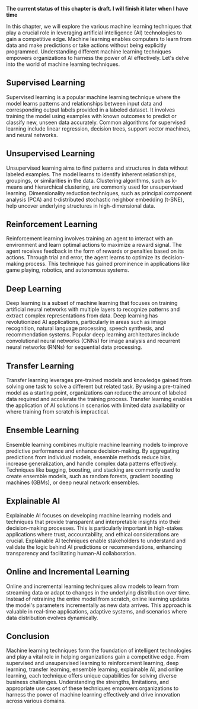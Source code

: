 **The current status of this chapter is draft. I will finish it later when I have time**

In this chapter, we will explore the various machine learning techniques that play a crucial role in leveraging artificial intelligence (AI) technologies to gain a competitive edge. Machine learning enables computers to learn from data and make predictions or take actions without being explicitly programmed. Understanding different machine learning techniques empowers organizations to harness the power of AI effectively. Let's delve into the world of machine learning techniques.

Supervised Learning
-------------------

Supervised learning is a popular machine learning technique where the model learns patterns and relationships between input data and corresponding output labels provided in a labeled dataset. It involves training the model using examples with known outcomes to predict or classify new, unseen data accurately. Common algorithms for supervised learning include linear regression, decision trees, support vector machines, and neural networks.

Unsupervised Learning
---------------------

Unsupervised learning aims to find patterns and structures in data without labeled examples. The model learns to identify inherent relationships, groupings, or similarities in the data. Clustering algorithms, such as k-means and hierarchical clustering, are commonly used for unsupervised learning. Dimensionality reduction techniques, such as principal component analysis (PCA) and t-distributed stochastic neighbor embedding (t-SNE), help uncover underlying structures in high-dimensional data.

Reinforcement Learning
----------------------

Reinforcement learning involves training an agent to interact with an environment and learn optimal actions to maximize a reward signal. The agent receives feedback in the form of rewards or penalties based on its actions. Through trial and error, the agent learns to optimize its decision-making process. This technique has gained prominence in applications like game playing, robotics, and autonomous systems.

Deep Learning
-------------

Deep learning is a subset of machine learning that focuses on training artificial neural networks with multiple layers to recognize patterns and extract complex representations from data. Deep learning has revolutionized AI applications, particularly in areas such as image recognition, natural language processing, speech synthesis, and recommendation systems. Popular deep learning architectures include convolutional neural networks (CNNs) for image analysis and recurrent neural networks (RNNs) for sequential data processing.

Transfer Learning
-----------------

Transfer learning leverages pre-trained models and knowledge gained from solving one task to solve a different but related task. By using a pre-trained model as a starting point, organizations can reduce the amount of labeled data required and accelerate the training process. Transfer learning enables the application of AI solutions in scenarios with limited data availability or where training from scratch is impractical.

Ensemble Learning
-----------------

Ensemble learning combines multiple machine learning models to improve predictive performance and enhance decision-making. By aggregating predictions from individual models, ensemble methods reduce bias, increase generalization, and handle complex data patterns effectively. Techniques like bagging, boosting, and stacking are commonly used to create ensemble models, such as random forests, gradient boosting machines (GBMs), or deep neural network ensembles.

Explainable AI
--------------

Explainable AI focuses on developing machine learning models and techniques that provide transparent and interpretable insights into their decision-making processes. This is particularly important in high-stakes applications where trust, accountability, and ethical considerations are crucial. Explainable AI techniques enable stakeholders to understand and validate the logic behind AI predictions or recommendations, enhancing transparency and facilitating human-AI collaboration.

Online and Incremental Learning
-------------------------------

Online and incremental learning techniques allow models to learn from streaming data or adapt to changes in the underlying distribution over time. Instead of retraining the entire model from scratch, online learning updates the model's parameters incrementally as new data arrives. This approach is valuable in real-time applications, adaptive systems, and scenarios where data distribution evolves dynamically.

Conclusion
----------

Machine learning techniques form the foundation of intelligent technologies and play a vital role in helping organizations gain a competitive edge. From supervised and unsupervised learning to reinforcement learning, deep learning, transfer learning, ensemble learning, explainable AI, and online learning, each technique offers unique capabilities for solving diverse business challenges. Understanding the strengths, limitations, and appropriate use cases of these techniques empowers organizations to harness the power of machine learning effectively and drive innovation across various domains.
